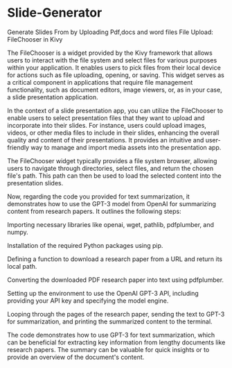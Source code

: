 # Slide-Generator
Generate Slides From by Uploading Pdf,docs and word files 
File Upload: FileChooser in Kivy

The FileChooser is a widget provided by the Kivy framework that allows users to interact with the file system and select files for various purposes within your application. It enables users to pick files from their local device for actions such as file uploading, opening, or saving. This widget serves as a critical component in applications that require file management functionality, such as document editors, image viewers, or, as in your case, a slide presentation application.

In the context of a slide presentation app, you can utilize the FileChooser to enable users to select presentation files that they want to upload and incorporate into their slides. For instance, users could upload images, videos, or other media files to include in their slides, enhancing the overall quality and content of their presentations. It provides an intuitive and user-friendly way to manage and import media assets into the presentation app.

The FileChooser widget typically provides a file system browser, allowing users to navigate through directories, select files, and return the chosen file's path. This path can then be used to load the selected content into the presentation slides.

Now, regarding the code you provided for text summarization, it demonstrates how to use the GPT-3 model from OpenAI for summarizing content from research papers. It outlines the following steps:

Importing necessary libraries like openai, wget, pathlib, pdfplumber, and numpy.

Installation of the required Python packages using pip.

Defining a function to download a research paper from a URL and return its local path.

Converting the downloaded PDF research paper into text using pdfplumber.

Setting up the environment to use the OpenAI GPT-3 API, including providing your API key and specifying the model engine.

Looping through the pages of the research paper, sending the text to GPT-3 for summarization, and printing the summarized content to the terminal.

The code demonstrates how to use GPT-3 for text summarization, which can be beneficial for extracting key information from lengthy documents like research papers. The summary can be valuable for quick insights or to provide an overview of the document's content.
